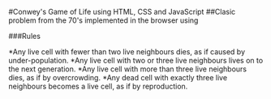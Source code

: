 #Conwey's Game of Life using HTML, CSS and JavaScript
 ##Clasic problem from the 70's implemented in the browser using

 ###Rules

*Any live cell with fewer than two live neighbours dies, as if caused by under-population.
*Any live cell with two or three live neighbours lives on to the next generation.
*Any live cell with more than three live neighbours dies, as if by overcrowding.
*Any dead cell with exactly three live neighbours becomes a live cell, as if by reproduction.